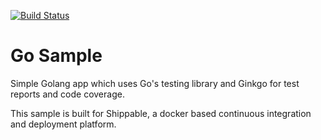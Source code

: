 [![Build Status](https://api.shippable.com/projects/5447f15744927f89db3da01a/badge?branchName=master)](https://app.shippable.com/projects/5447f15744927f89db3da01a/builds/latest)

Go Sample
=====================

Simple Golang app which uses Go's testing library and Ginkgo for test reports and code coverage.

This sample is built for Shippable, a docker based continuous integration and deployment platform.
